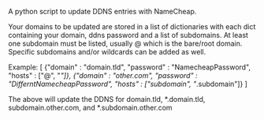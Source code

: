 A python script to update DDNS entries with NameCheap.

Your domains to be updated are stored in a list of dictionaries with each dict containing your domain, ddns password and a list of subdomains.
At least one subdomain must be listed, usually @ which is the bare/root domain. Specific subdomains and/or wildcards can be added as well.

Example:
  [
    {"domain" : "domain.tld", "password" : "NamecheapPassword", "hosts" : ["@", "*"]},
    {"domain" : "other.com", "password" : "DifferntNamecheapPassword", "hosts" : ["subdomain", "*.subdomain"]}
  ]

The above will update the DDNS for domain.tld, *.domain.tld, subdomain.other.com, and *.subdomain.other.com
